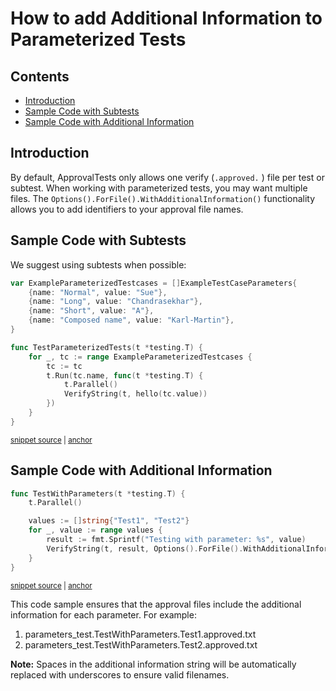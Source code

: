<a id="top"></a>

# How to add Additional Information to Parameterized Tests
<!-- toc -->
## Contents

  * [Introduction](#introduction)
  * [Sample Code with Subtests](#sample-code-with-subtests)
  * [Sample Code with Additional Information](#sample-code-with-additional-information)<!-- endToc -->

## Introduction
By default, ApprovalTests only allows one verify (`.approved.` ) file per test or subtest.
When working with parameterized tests, you may want multiple files.
The `Options().ForFile().WithAdditionalInformation()` functionality allows you
to add identifiers to your approval file names.

## Sample Code with Subtests

We suggest using subtests when possible:

<!-- snippet: parameterized_test_with_subtests -->
<a id='snippet-parameterized_test_with_subtests'></a>
```go
var ExampleParameterizedTestcases = []ExampleTestCaseParameters{
	{name: "Normal", value: "Sue"},
	{name: "Long", value: "Chandrasekhar"},
	{name: "Short", value: "A"},
	{name: "Composed name", value: "Karl-Martin"},
}

func TestParameterizedTests(t *testing.T) {
	for _, tc := range ExampleParameterizedTestcases {
		tc := tc
		t.Run(tc.name, func(t *testing.T) {
			t.Parallel()
			VerifyString(t, hello(tc.value))
		})
	}
}
```
<sup><a href='/approvals_test.go#L49-L67' title='Snippet source file'>snippet source</a> | <a href='#snippet-parameterized_test_with_subtests' title='Start of snippet'>anchor</a></sup>
<!-- endSnippet -->

## Sample Code with Additional Information

<!-- snippet: parameterized_test_with_additional_information -->
<a id='snippet-parameterized_test_with_additional_information'></a>
```go
func TestWithParameters(t *testing.T) {
	t.Parallel()

	values := []string{"Test1", "Test2"}
	for _, value := range values {
		result := fmt.Sprintf("Testing with parameter: %s", value)
		VerifyString(t, result, Options().ForFile().WithAdditionalInformation(value))
	}
}
```
<sup><a href='/parameters_test.go#L8-L18' title='Snippet source file'>snippet source</a> | <a href='#snippet-parameterized_test_with_additional_information' title='Start of snippet'>anchor</a></sup>
<!-- endSnippet -->

This code sample ensures that the approval files include the additional information for each parameter. For example:
1. parameters_test.TestWithParameters.Test1.approved.txt
2. parameters_test.TestWithParameters.Test2.approved.txt

**Note:** Spaces in the additional information string will be automatically replaced with underscores to ensure valid filenames.
